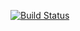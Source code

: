 [![Build Status](https://travis-ci.org/OmerParlakturk/myDemoApp.svg?branch=master)](https://travis-ci.org/OmerParlakturk/myDemoApp)